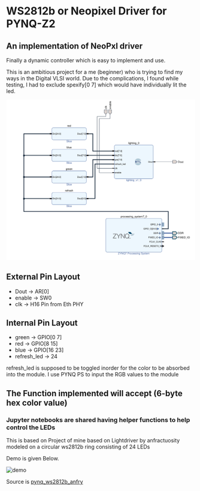 # WS2812b or Neopixel Driver for PYNQ-Z2
## An implementation of NeoPxl driver 
Finally a dynamic controller which is easy to implement and use.

This is an ambitious project for a me (beginner) who is trying to find my ways in the Digital VLSI world.
Due to the complications, I found while testing, I had to exclude spexify[0 7] which would have individually lit the led.


![schmatics](img.png)


## External Pin Layout
* Dout -> AR[0]
* enable -> SW0
* clk  -> H16 Pin from Eth PHY

## Internal Pin Layout
* green -> GPIO[0 7]
* red -> GPIO[8 15]
* blue -> GPIO[16 23]
* refresh_led -> 24

refresh_led is supposed to be toggled inorder for the color to be absorbed into the module. 
I use PYNQ PS to input the RGB values to the module 

## The Function implemented will accept (6-byte hex color value) 

### Jupyter notebooks are shared having helper functions to help control the LEDs
This is based on Project of mine based on Lightdriver by anfractuosity modeled on a 
circular ws2812b ring consisting of 24 LEDs

Demo is given Below.

![demo](output.gif)

Source is [pynq_ws2812b_anfry](https://github.com/ZeroX29a/pynq_ws2812b_anfry)
